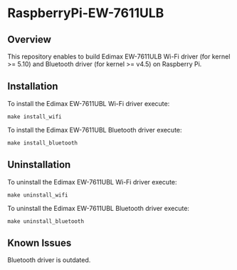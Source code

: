 # RaspberryPi-EW-7611ULB

## Overview

This repository enables to build Edimax EW-7611ULB Wi-Fi driver (for 
kernel >= 5.10) and Bluetooth driver (for kernel >= v4.5) on Raspberry Pi.

## Installation

To install the Edimax EW-7611UBL Wi-Fi driver execute:

```
make install_wifi
```

To install the Edimax EW-7611UBL Bluetooth driver execute:

```
make install_bluetooth
```

## Uninstallation

To uninstall the Edimax EW-7611UBL Wi-Fi driver execute:

```
make uninstall_wifi
```

To uninstall the Edimax EW-7611UBL Bluetooth driver execute:

```
make uninstall_bluetooth
```

## Known Issues

Bluetooth driver is outdated.

